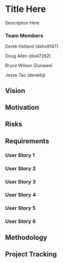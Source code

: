 # Title Here
Description Here

### Team Members
Derek Holland (deho9147)

Doug Allen (doal7262)

Bryce Wilson (Zunawe)

Jesse Tao (derekbj)

## Vision

## Motivation

## Risks

## Requirements

### User Story 1

### User Story 2

### User Story 3

### User Story 4

### User Story 5

### User Story 6

## Methodology

## Project Tracking
